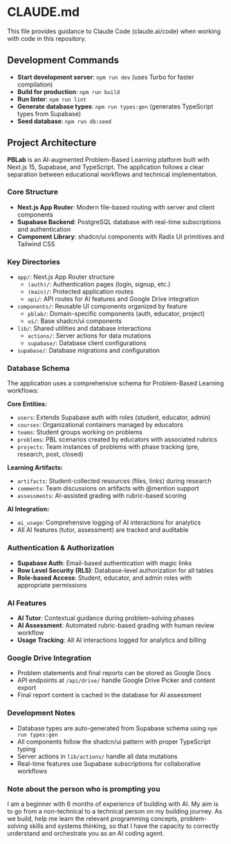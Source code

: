 # CLAUDE.md

This file provides guidance to Claude Code (claude.ai/code) when working with code in this repository.

## Development Commands

- **Start development server**: `npm run dev` (uses Turbo for faster compilation)
- **Build for production**: `npm run build`
- **Run linter**: `npm run lint`
- **Generate database types**: `npm run types:gen` (generates TypeScript types from Supabase)
- **Seed database**: `npm run db:seed`

## Project Architecture

**PBLab** is an AI-augmented Problem-Based Learning platform built with Next.js 15, Supabase, and TypeScript. The application follows a clear separation between educational workflows and technical implementation.

### Core Structure

- **Next.js App Router**: Modern file-based routing with server and client components
- **Supabase Backend**: PostgreSQL database with real-time subscriptions and authentication
- **Component Library**: shadcn/ui components with Radix UI primitives and Tailwind CSS

### Key Directories

- `app/`: Next.js App Router structure
  - `(auth)/`: Authentication pages (login, signup, etc.)
  - `(main)/`: Protected application routes
  - `api/`: API routes for AI features and Google Drive integration
- `components/`: Reusable UI components organized by feature
  - `pblab/`: Domain-specific components (auth, educator, project)
  - `ui/`: Base shadcn/ui components
- `lib/`: Shared utilities and database interactions
  - `actions/`: Server actions for data mutations
  - `supabase/`: Database client configurations
- `supabase/`: Database migrations and configuration

### Database Schema

The application uses a comprehensive schema for Problem-Based Learning workflows:

**Core Entities:**
- `users`: Extends Supabase auth with roles (student, educator, admin)
- `courses`: Organizational containers managed by educators
- `teams`: Student groups working on problems
- `problems`: PBL scenarios created by educators with associated rubrics
- `projects`: Team instances of problems with phase tracking (pre, research, post, closed)

**Learning Artifacts:**
- `artifacts`: Student-collected resources (files, links) during research
- `comments`: Team discussions on artifacts with @mention support
- `assessments`: AI-assisted grading with rubric-based scoring

**AI Integration:**
- `ai_usage`: Comprehensive logging of AI interactions for analytics
- All AI features (tutor, assessment) are tracked and auditable

### Authentication & Authorization

- **Supabase Auth**: Email-based authentication with magic links
- **Row Level Security (RLS)**: Database-level authorization for all tables
- **Role-based Access**: Student, educator, and admin roles with appropriate permissions

### AI Features

- **AI Tutor**: Contextual guidance during problem-solving phases
- **AI Assessment**: Automated rubric-based grading with human review workflow
- **Usage Tracking**: All AI interactions logged for analytics and billing

### Google Drive Integration

- Problem statements and final reports can be stored as Google Docs
- API endpoints at `/api/drive/` handle Google Drive Picker and content export
- Final report content is cached in the database for AI assessment

### Development Notes

- Database types are auto-generated from Supabase schema using `npm run types:gen`
- All components follow the shadcn/ui pattern with proper TypeScript typing
- Server actions in `lib/actions/` handle all data mutations
- Real-time features use Supabase subscriptions for collaborative workflows

### Note about the person who is prompting you

I am a beginner with 6 months of experience of building with AI. My aim is to go from a non-technical to a technical person on my building journey. As we build, help me learn the relevant programming concepts, problem-solving skills and systems thinking, so that I have the capacity to correctly understand and orchestrate you as an AI coding agent.
